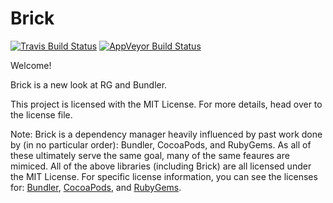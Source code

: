 # Brick

[![Travis Build Status](https://travis-ci.org/brickrb/brick.svg?branch=master)](https://travis-ci.org/brickrb/brick)
[![AppVeyor Build Status](https://ci.appveyor.com/api/projects/status/n4kxj2dv0hqkt0si/branch/master?svg=true)](https://ci.appveyor.com/project/maclover7/brick/branch/master)

Welcome!

Brick is a new look at RG and Bundler.

This project is licensed with the MIT License. For more details, head over to the license file.

Note: Brick is a dependency manager heavily influenced by past work done by (in no particular order): Bundler,
CocoaPods, and RubyGems. As all of these ultimately serve the same goal, many of the same feaures are mimiced.
All of the above libraries (including Brick) are all licensed under the MIT License. For specific license information,
you can see the licenses for: [Bundler](https://github.com/bundler/bundler/blob/master/LICENSE.md), [CocoaPods](https://github.com/CocoaPods/CocoaPods/blob/master/LICENSE), and [RubyGems](https://github.com/rubygems/rubygems/blob/master/MIT.txt).